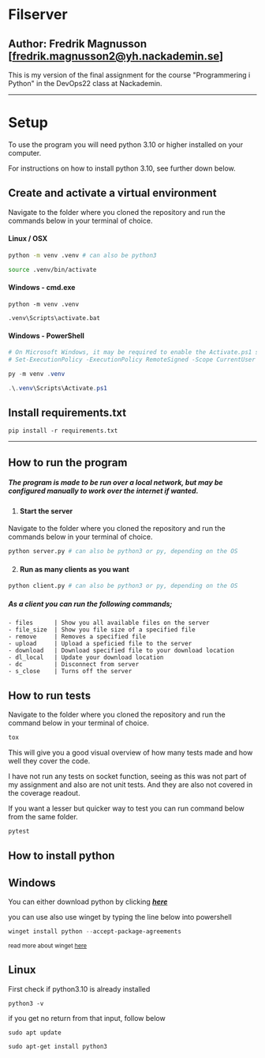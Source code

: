# Filserver

## Author: Fredrik Magnusson [fredrik.magnusson2@yh.nackademin.se] ##

  

This is my version of the final assignment for the course "Programmering i Python" in the DevOps22 class at Nackademin.

---
# **Setup**

To use the program you will need python 3.10 or higher installed on your computer.

For instructions on how to install python 3.10, see further down below.

## Create and activate a virtual environment

Navigate to the folder where you cloned the repository and run the commands below in your terminal of choice.

#### Linux / OSX
```bash
python -m venv .venv # can also be python3

source .venv/bin/activate
```

#### Windows - cmd.exe

```
python -m venv .venv

.venv\Scripts\activate.bat
```

#### Windows - PowerShell

```powershell
# On Microsoft Windows, it may be required to enable the Activate.ps1 script by setting the execution policy for the user. You can do this by issuing the following PowerShell command:
# Set-ExecutionPolicy -ExecutionPolicy RemoteSigned -Scope CurrentUser

py -m venv .venv

.\.venv\Scripts\Activate.ps1
```

## Install requirements.txt 

```
pip install -r requirements.txt
```
---
## How to run the program

##### The program is made to be run over a local network, but may be configured manually to work over the internet if wanted.
1. #### Start the server
  Navigate to the folder where you cloned the repository and run the commands below in your terminal of choice.
```python
python server.py # can also be python3 or py, depending on the OS
```
2. #### Run as many clients as you want
```python
python client.py # can also be python3 or py, depending on the OS
```

##### As a client you can run the following commands;
```
- files      | Show you all available files on the server
- file_size  | Show you file size of a specified file
- remove     | Removes a specified file
- upload     | Upload a speficied file to the server
- download   | Download specified file to your download location
- dl_local   | Update your download location
- dc         | Disconnect from server
- s_close    | Turns off the server
```
## How to run tests

Navigate to the folder where you cloned the repository and run the command below in your terminal of choice.
```python
tox
```
This will give you a good visual overview of how many tests made and how well they cover the code.

I have not run any tests on socket function, seeing as this was not part of my assignment and also are not unit tests. And they are also not covered in the coverage readout.

If you want a lesser but quicker way to test you can run command below from the same folder.
```python
pytest
```

## How to install python

## **Windows** 

You can either download python by clicking **_[here](https://www.python.org/downloads/)_**

  

you can use also use winget by typing the line below into powershell

```powershell
winget install python --accept-package-agreements
```

<sup>read more about winget [here](https://learn.microsoft.com/en-us/windows/package-manager/winget/)</sup>

  

## **Linux** ##

First check if python3.10 is already installed

```
python3 -v
```

if you get no return from that input, follow below

```
sudo apt update

sudo apt-get install python3
